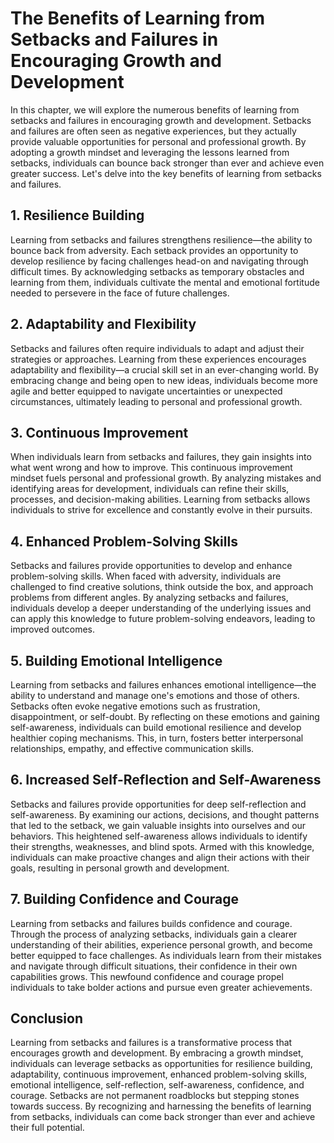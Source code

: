 # The Benefits of Learning from Setbacks and Failures in Encouraging Growth and Development

In this chapter, we will explore the numerous benefits of learning from setbacks and failures in encouraging growth and development. Setbacks and failures are often seen as negative experiences, but they actually provide valuable opportunities for personal and professional growth. By adopting a growth mindset and leveraging the lessons learned from setbacks, individuals can bounce back stronger than ever and achieve even greater success. Let's delve into the key benefits of learning from setbacks and failures.

## 1\. Resilience Building

Learning from setbacks and failures strengthens resilience—the ability to bounce back from adversity. Each setback provides an opportunity to develop resilience by facing challenges head-on and navigating through difficult times. By acknowledging setbacks as temporary obstacles and learning from them, individuals cultivate the mental and emotional fortitude needed to persevere in the face of future challenges.

## 2\. Adaptability and Flexibility

Setbacks and failures often require individuals to adapt and adjust their strategies or approaches. Learning from these experiences encourages adaptability and flexibility—a crucial skill set in an ever-changing world. By embracing change and being open to new ideas, individuals become more agile and better equipped to navigate uncertainties or unexpected circumstances, ultimately leading to personal and professional growth.

## 3\. Continuous Improvement

When individuals learn from setbacks and failures, they gain insights into what went wrong and how to improve. This continuous improvement mindset fuels personal and professional growth. By analyzing mistakes and identifying areas for development, individuals can refine their skills, processes, and decision-making abilities. Learning from setbacks allows individuals to strive for excellence and constantly evolve in their pursuits.

## 4\. Enhanced Problem-Solving Skills

Setbacks and failures provide opportunities to develop and enhance problem-solving skills. When faced with adversity, individuals are challenged to find creative solutions, think outside the box, and approach problems from different angles. By analyzing setbacks and failures, individuals develop a deeper understanding of the underlying issues and can apply this knowledge to future problem-solving endeavors, leading to improved outcomes.

## 5\. Building Emotional Intelligence

Learning from setbacks and failures enhances emotional intelligence—the ability to understand and manage one's emotions and those of others. Setbacks often evoke negative emotions such as frustration, disappointment, or self-doubt. By reflecting on these emotions and gaining self-awareness, individuals can build emotional resilience and develop healthier coping mechanisms. This, in turn, fosters better interpersonal relationships, empathy, and effective communication skills.

## 6\. Increased Self-Reflection and Self-Awareness

Setbacks and failures provide opportunities for deep self-reflection and self-awareness. By examining our actions, decisions, and thought patterns that led to the setback, we gain valuable insights into ourselves and our behaviors. This heightened self-awareness allows individuals to identify their strengths, weaknesses, and blind spots. Armed with this knowledge, individuals can make proactive changes and align their actions with their goals, resulting in personal growth and development.

## 7\. Building Confidence and Courage

Learning from setbacks and failures builds confidence and courage. Through the process of analyzing setbacks, individuals gain a clearer understanding of their abilities, experience personal growth, and become better equipped to face challenges. As individuals learn from their mistakes and navigate through difficult situations, their confidence in their own capabilities grows. This newfound confidence and courage propel individuals to take bolder actions and pursue even greater achievements.

## Conclusion

Learning from setbacks and failures is a transformative process that encourages growth and development. By embracing a growth mindset, individuals can leverage setbacks as opportunities for resilience building, adaptability, continuous improvement, enhanced problem-solving skills, emotional intelligence, self-reflection, self-awareness, confidence, and courage. Setbacks are not permanent roadblocks but stepping stones towards success. By recognizing and harnessing the benefits of learning from setbacks, individuals can come back stronger than ever and achieve their full potential.
